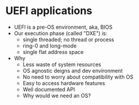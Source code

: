 # UEFI applications
- UEFI is a pre-OS environment, aka, BIOS
- Our execution phase (called "DXE") is:
  - single threaded; no thread or process
  - ring-0 and long-mode
  - single flat address space
- Why
  - Less waste of system resources
  - OS agnostic deigns and dev environment
  - No need to worry about compatibility with OS
  - Easy to access hardware features
  - Well documented API
  - Why would we need an OS?